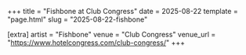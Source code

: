 +++
title = "Fishbone at Club Congress"
date = 2025-08-22
template = "page.html"
slug = "2025-08-22-fishbone"

[extra]
artist = "Fishbone"
venue = "Club Congress"
venue_url = "https://www.hotelcongress.com/club-congress/"
+++
